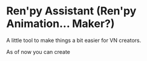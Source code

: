 # Ren'py Assistant (Ren'py Animation... Maker?)
A little tool to make things a bit easier for VN creators.

As of now you can create 
